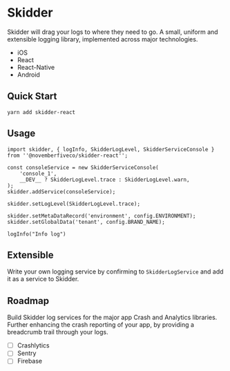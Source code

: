 # Skidder

Skidder will drag your logs to where they need to go. A small, uniform and extensible logging library, implemented across major technologies.

- iOS
- React
- React-Native
- Android

## Quick Start

```
yarn add skidder-react
```

## Usage

```
import skidder, { logInfo, SkidderLogLevel, SkidderServiceConsole } from ''@novemberfiveco/skidder-react'';

const consoleService = new SkidderServiceConsole(
    'console_1',
    __DEV__ ? SkidderLogLevel.trace : SkidderLogLevel.warn,
);
skidder.addService(consoleService);

skidder.setLogLevel(SkidderLogLevel.trace);

skidder.setMetaDataRecord('environment', config.ENVIRONMENT);
skidder.setGlobalData('tenant', config.BRAND_NAME);

logInfo("Info log")
```

## Extensible

Write your own logging service by confirming to `SkidderLogService` and add it as a service to Skidder.

## Roadmap

Build Skidder log services for the major app Crash and Analytics libraries. Further enhancing the crash reporting of your app, by providing a breadcrumb trail through your logs.

- [ ] Crashlytics
- [ ] Sentry
- [ ] Firebase
